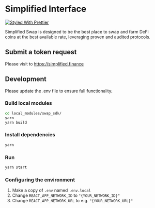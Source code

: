 # Simplified Interface

[![Styled With Prettier](https://img.shields.io/badge/code_style-prettier-ff69b4.svg)](https://prettier.io/)

Simplified Swap is designed to be the best place to swap and farm DeFi coins at the best available rate, leveraging proven and audited protocols.

## Submit a token request

Please visit to https://simplified.finance

## Development

Please update the .env file to ensure full functionality.

### Build local modules

```bash
cd local_modules/swap_sdk/
yarn
yarn build
```

### Install dependencies

```bash
yarn
```

### Run

```bash
yarn start
```

### Configuring the environment

1. Make a copy of `.env` named `.env.local`
2. Change `REACT_APP_NETWORK_ID` to `"{YOUR_NETWORK_ID}"`
3. Change `REACT_APP_NETWORK_URL` to e.g. `"{YOUR_NETWORK_URL}"` 
